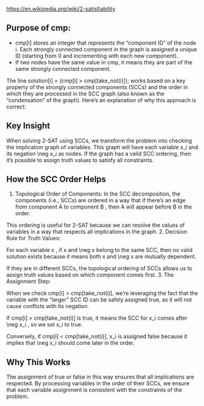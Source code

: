 https://en.wikipedia.org/wiki/2-satisfiability

## Purpose of cmp:
- cmp[i] stores an integer that represents the “component ID” of the node i. Each strongly connected component in the graph is assigned a unique ID (starting from 0 and incrementing with each new component).
- If two nodes have the same value in cmp, it means they are part of the same strongly connected component.

The line solution[i] = (cmp[i] > cmp[take_not(i)]); works based on a key property of the strongly connected components (SCCs) and the order in which they are processed in the SCC graph (also known as the “condensation” of the graph). Here’s an explanation of why this approach is correct:

## Key Insight

When solving 2-SAT using SCCs, we transform the problem into checking the implication graph of variables. This graph will have each variable  x_i  and its negation  \neg x_i  as nodes. If the graph has a valid SCC ordering, then it’s possible to assign truth values to satisfy all constraints.

## How the SCC Order Helps

1.	Topological Order of Components:
	In the SCC decomposition, the components (i.e., SCCs) are ordered in a way that if there’s an edge from component  A  to component  B , then  A  will appear before  B  in the order.
	

This ordering is useful for 2-SAT because we can resolve the values of variables in a way that respects all implications in the graph.
2.	Decision Rule for Truth Values:
	

For each variable  x , if  x  and  \neg x  belong to the same SCC, then no valid solution exists because it means both  x  and  \neg x  are mutually dependent.
	

If they are in different SCCs, the topological ordering of SCCs allows us to assign truth values based on which component comes first.
3.	The Assignment Step:
	

When we check cmp[i] > cmp[take_not(i)], we’re leveraging the fact that the variable with the “larger” SCC ID can be safely assigned true, as it will not cause conflicts with its negation.
	

If cmp[i] > cmp[take_not(i)] is true, it means the SCC for  x_i  comes after  \neg x_i , so we set  x_i  to true.
	

Conversely, if cmp[i] < cmp[take_not(i)],  x_i  is assigned false because it implies that  \neg x_i  should come later in the order.

## Why This Works

The assignment of true or false in this way ensures that all implications are respected. By processing variables in the order of their SCCs, we ensure that each variable assignment is consistent with the constraints of the problem.